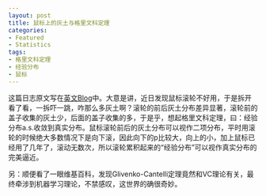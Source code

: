 ```yaml
---
layout: post
title: 鼠标上的灰土与格里文科定理
categories:
- Featured
- Statistics
tags:
- 格里文科定理
- 经验分布
- 鼠标
---
```


这篇日志原文写在[英文Blog](http://yihui.name/en/2008/06/dirt-in-the-mouse-glivenko-cantelli-theorem/)中。大意是讲，近日发现鼠标滚轮不好用，于是拆开看了看，一拆吓一跳，咋那么多灰土啊？滚轮的前后灰土分布差异显著，滚轮前的盖子收集的灰土少，后面的盖子收集的多，于是乎，想起格里文科定理，曰：经验分布a.s.收敛到真实分布。鼠标滚轮前后的灰土分布可以视作二项分布，平时用滚轮的时候绝大多数情况下是向下滚，因此向下的p比较大，向上的小，加上鼠标已经用了几年了，滚动无数次，所以滚轮累积起来的“经验分布”可以视作真实分布的完美逼近。

另：顺便看了一眼维基百科，发现Glivenko-Cantelli定理竟然和VC理论有关，最终牵涉到机器学习理论，不禁感叹，这世界的确很奇妙。

